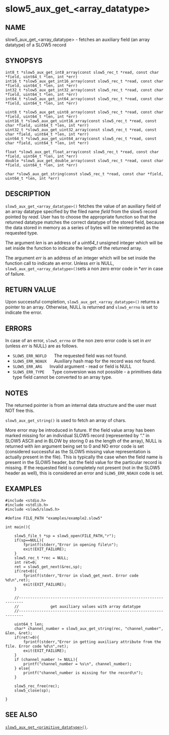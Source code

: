 # slow5\_aux\_get\_\<array_datatype\>

## NAME

slow5\_aux\_get\_\<array_datatype\> - fetches an auxiliary field (an array datatype) of a SLOW5 record

## SYNOPSYS

```
int8_t *slow5_aux_get_int8_array(const slow5_rec_t *read, const char *field, uint64_t *len, int *err)
int16_t *slow5_aux_get_int16_array(const slow5_rec_t *read, const char *field, uint64_t *len, int *err)
int32_t *slow5_aux_get_int32_array(const slow5_rec_t *read, const char *field, uint64_t *len, int *err)
int64_t *slow5_aux_get_int64_array(const slow5_rec_t *read, const char *field, uint64_t *len, int *err)

uint8_t *slow5_aux_get_uint8_array(const slow5_rec_t *read, const char *field, uint64_t *len, int *err)
uint16_t *slow5_aux_get_uint16_array(const slow5_rec_t *read, const char *field, uint64_t *len, int *err)
uint32_t *slow5_aux_get_uint32_array(const slow5_rec_t *read, const char *field, uint64_t *len, int *err)
uint64_t *slow5_aux_get_uint64_array(const slow5_rec_t *read, const char *field, uint64_t *len, int *err)

float *slow5_aux_get_float_array(const slow5_rec_t *read, const char *field, uint64_t *len, int *err)
double *slow5_aux_get_double_array(const slow5_rec_t *read, const char *field, uint64_t *len, int *err)

char *slow5_aux_get_string(const slow5_rec_t *read, const char *field, uint64_t *len, int *err)
```


## DESCRIPTION
`slow5_aux_get_<array_datatype>()` fetches the value of an auxiliary field of an array datatype specified by the filed name *field* from the slow5 record pointed by *read*.  User has to choose the appropriate function so that the returned datatype matches the correct datatype of the stored field, because the data stored in memory as a series of bytes will be reinterpreted as the requested type.

The argument *len* is an address of a *uint64_t* unsigned integer which will be set inside the function to indicate the length of the returned array.

The argument *err* is an address of an integer which will be set inside the function call to indicate an error. Unless *err* is NULL, `slow5_aux_get_<array_datatype>()`sets a non zero error code in **err* in case of failure.


## RETURN VALUE

Upon successful completion, `slow5_aux_get_<array_datatype>()` returns a pointer to an array.  Otherwise, NULL is returned and `slow5_errno` is set to indicate the error.

## ERRORS

In case of an error, `slow5_errno` or the non zero error code is set in *err* (unless *err* is NULL) are as follows.

* `SLOW5_ERR_NOFLD`
    &nbsp;&nbsp;&nbsp;&nbsp; The requested field was not found.
* `SLOW5_ERR_NOAUX`
    &nbsp;&nbsp;&nbsp;&nbsp; Auxiliary hash map for the record was not found.
* `SLOW5_ERR_ARG`
    &nbsp;&nbsp;&nbsp;&nbsp; Invalid argument - read or field is NULL
* `SLOW5_ERR_TYPE`
    &nbsp;&nbsp;&nbsp;&nbsp; Type conversion was not possible - a primitives data type field cannot be converted to an array type.

## NOTES

The returned pointer is from an internal data structure and the user must NOT free this.

`slow5_aux_get_string()` is used to fetch an array of chars.

More error may be introduced in future. If the field value array has been marked missing for an individual SLOW5 record (represented by “.” in SLOW5 ASCII and in BLOW by storing 0 as the length of the array), NULL is returned with *len* argument being set to 0 and NO error code is set (considered successful as the SLOW5 missing value representation is actually present in the file). This is typically the case when the field name is present in the SLOW5 header, but the field value for the particular record is missing. If the requested field is completely not present (not in the SLOW5 header as well), this is considered an error and `SLOW5_ERR_NOAUX` code is set.


## EXAMPLES
```
#include <stdio.h>
#include <stdlib.h>
#include <slow5/slow5.h>

#define FILE_PATH "examples/example2.slow5"

int main(){

    slow5_file_t *sp = slow5_open(FILE_PATH,"r");
    if(sp==NULL){
        fprintf(stderr,"Error in opening file\n");
        exit(EXIT_FAILURE);
    }
    slow5_rec_t *rec = NULL;
    int ret=0;
    ret = slow5_get_next(&rec,sp);
    if(ret<0){
        fprintf(stderr,"Error in slow5_get_next. Error code %d\n",ret);
        exit(EXIT_FAILURE);
    }

    //------------------------------------------------------------------------
    //              get auxiliary values with array datatype
    //------------------------------------------------------------------------

    uint64_t len;
    char* channel_number = slow5_aux_get_string(rec, "channel_number", &len, &ret);
    if(ret!=0){
        fprintf(stderr,"Error in getting auxiliary attribute from the file. Error code %d\n",ret);
        exit(EXIT_FAILURE);
    }
    if (channel_number != NULL){
        printf("channel_number = %s\n", channel_number);
    } else{
        printf("channel_number is missing for the record\n");
    }

    slow5_rec_free(rec);
    slow5_close(sp);

}
```

## SEE ALSO
[`slow5_aux_get_<primitive_datatype>()`](slow5_aux_get.md).
